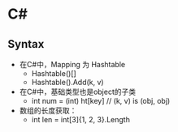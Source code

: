 # C#

## Syntax

- 在C#中，Mapping 为 Hashtable
    + Hashtable()[]
    + Hashtable().Add(k, v)
- 在C#中，基础类型也是object的子类 
    + int num = (int) ht[key] // (k, v) is (obj, obj)
- 数组的长度获取：
    + int len = int[3]{1, 2, 3}.Length

